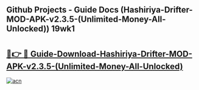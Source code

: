 ## Github Projects - Guide Docs (Hashiriya-Drifter-MOD-APK-v2.3.5-(Unlimited-Money-All-Unlocked)) 19wk1

# <h2><a href="https://apkcomod.com?title=Hashiriya-Drifter-MOD-APK-v2.3.5-(Unlimited-Money-All-Unlocked)">🔗👉 🔴 Guide-Download-Hashiriya-Drifter-MOD-APK-v2.3.5-(Unlimited-Money-All-Unlocked) </a></h2>

[![acn](https://github.com/user-attachments/assets/0f9c940e-d8b0-45ae-aac7-cd30a18b3e1c)](https://apkcomod.com?title=Hashiriya-Drifter-MOD-APK-v2.3.5-(Unlimited-Money-All-Unlocked))
